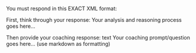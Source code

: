  You must respond in this EXACT XML format:

First, think through your response:
<thinking>
Your analysis and reasoning process goes here...
</thinking>

Then provide your coaching response:
<coaching>
  <variant>text</variant>
  <content>
    Your coaching prompt/question goes here... (use markdown as formatting)
  </content>
</coaching>